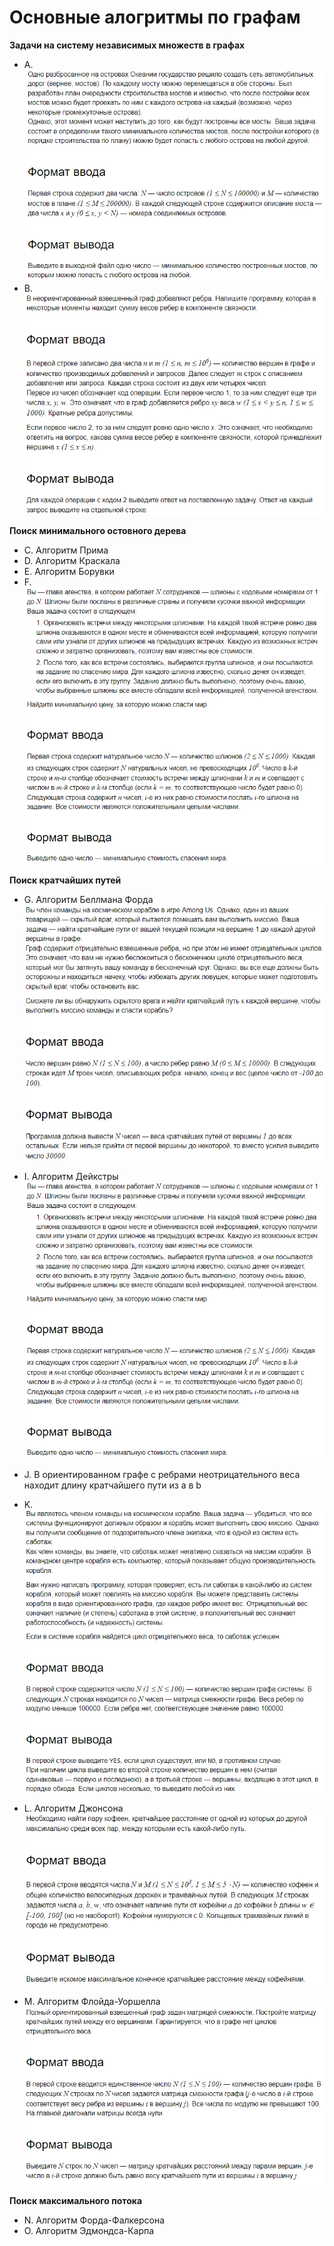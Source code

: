 # Основные алогритмы по графам <br>
**Задачи на систему независимых множеств в графах**
* A. <br>![Условие A](https://github.com/nastya146/Graph-II/blob/main/A.png)<br>
* B.<br>![Условие B](https://github.com/nastya146/Graph-II/blob/main/B.png)<br>

**Поиск минимального остовного дерева**
* C. Алгоритм Прима<br>
* D. Алгоритм Краскала<br>
* E. Алгоритм Борувки<br>
* F. <br>![Условие F](https://github.com/nastya146/Graph-II/blob/main/F.png)<br>

**Поиск кратчайших путей**
* G. Aлгоритм Беллмана Форда<br>
![Условие G](https://github.com/nastya146/Graph-II/blob/main/G.png)<br>

* I. Алгоритм Дейкстры<br>
![Условие I](https://github.com/nastya146/Graph-II/blob/main/I.png)<br>

* J. В ориентированном графе с ребрами неотрицательного веса находит длину кратчайшего пути из a в b<br>
* K. <br>![Условие K](https://github.com/nastya146/Graph-II/blob/main/K.png)<br>
* L. Алгоритм Джонсона <br>
![Условие L](https://github.com/nastya146/Graph-II/blob/main/L.png)<br>
* M. Алгоритм Флойда-Уоршелла <br>
![Условие M](https://github.com/nastya146/Graph-II/blob/main/M.png)<br>

**Поиск максимального потока**
* N. Алгоритм Форда-Фалкерсона <br>
* O. Алгоритм Эдмондса-Карпа<br>


